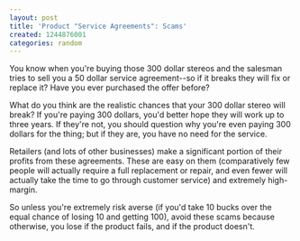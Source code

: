 ```yaml
---
layout: post
title: 'Product "Service Agreements": Scams'
created: 1244876001
categories: random
---
```

You know when you're buying those 300 dollar stereos and the salesman tries to sell you a 50 dollar service agreement--so if it breaks they will fix or replace it? Have you ever purchased the offer before?

What do you think are the realistic chances that your 300 dollar stereo will break? If you're paying 300 dollars, you'd better hope they will work up to three years. If they're not, you should question why you're even paying 300 dollars for the thing; but if they are, you have no need for the service.

Retailers (and lots of other businesses) make a significant portion of their profits from these agreements. These are easy on them (comparatively few people will actually require a full replacement or repair, and even fewer will actually take the time to go through customer service) and extremely high-margin.

So unless you're extremely risk averse (if you'd take 10 bucks over the equal chance of losing 10 and getting 100), avoid these scams because otherwise, you lose if the product fails, and if the product doesn't.
